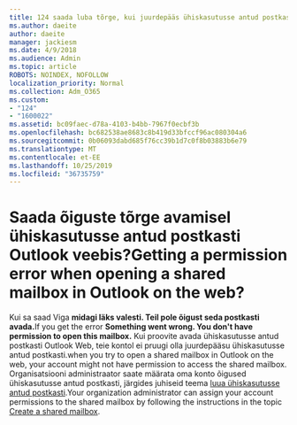 ```yaml
---
title: 124 saada luba tõrge, kui juurdepääs ühiskasutusse antud postkasti OWA?
ms.author: daeite
author: daeite
manager: jackiesm
ms.date: 4/9/2018
ms.audience: Admin
ms.topic: article
ROBOTS: NOINDEX, NOFOLLOW
localization_priority: Normal
ms.collection: Adm_O365
ms.custom:
- "124"
- "1600022"
ms.assetid: bc09faec-d78a-4103-b4bb-7967f0ecbf3b
ms.openlocfilehash: bc682538ae8683c8b419d33bfccf96ac080304a6
ms.sourcegitcommit: 0b06093dabd685f76cc39b1d7c0f8b03883b6e79
ms.translationtype: MT
ms.contentlocale: et-EE
ms.lasthandoff: 10/25/2019
ms.locfileid: "36735759"
---
```

# <a name="getting-a-permission-error-when-opening-a-shared-mailbox-in-outlook-on-the-web"></a><span data-ttu-id="75c6f-102">Saada õiguste tõrge avamisel ühiskasutusse antud postkasti Outlook veebis?</span><span class="sxs-lookup"><span data-stu-id="75c6f-102">Getting a permission error when opening a shared mailbox in Outlook on the web?</span></span>

<span data-ttu-id="75c6f-103">Kui sa saad Viga **midagi läks valesti. Teil pole õigust seda postkasti avada.**</span><span class="sxs-lookup"><span data-stu-id="75c6f-103">If you get the error **Something went wrong. You don't have permission to open this mailbox.**</span></span> <span data-ttu-id="75c6f-104">Kui proovite avada ühiskasutusse antud postkasti Outlook Web, teie kontol ei pruugi olla juurdepääsu ühiskasutusse antud postkasti.</span><span class="sxs-lookup"><span data-stu-id="75c6f-104">when you try to open a shared mailbox in Outlook on the web, your account might not have permission to access the shared mailbox.</span></span> <span data-ttu-id="75c6f-105">Organisatsiooni administraator saate määrata oma konto õigused ühiskasutusse antud postkasti, järgides juhiseid teema [luua ühiskasutusse antud postkasti](https://docs.microsoft.com/office365/admin/email/create-a-shared-mailbox).</span><span class="sxs-lookup"><span data-stu-id="75c6f-105">Your organization administrator can assign your account permissions to the shared mailbox by following the instructions in the topic [Create a shared mailbox](https://docs.microsoft.com/office365/admin/email/create-a-shared-mailbox).</span></span>
  